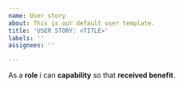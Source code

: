 ```yaml
---
name: User story
about: This is our default user template.
title: 'USER STORY: <TITLE>'
labels: ''
assignees: ''

---
```


As a **role**  i can  **capability**  so that **received benefit**.
